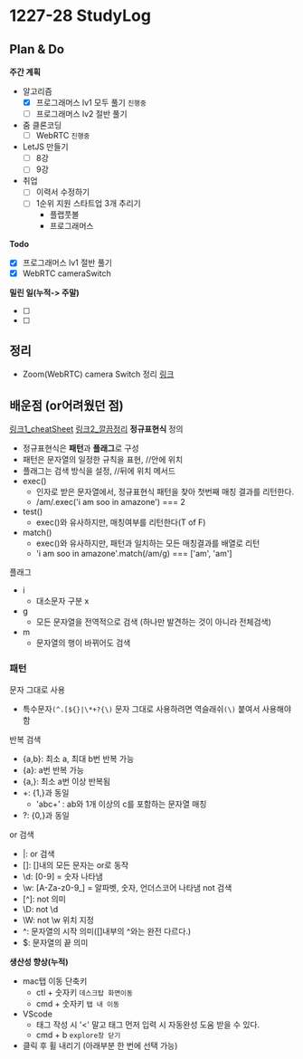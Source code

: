 # 1227-28 StudyLog

## Plan & Do

**주간 계획**

- 알고리즘
  - [x] 프로그래머스 lv1 모두 풀기 `진행중`
  - [ ] 프로그래머스 lv2 절반 풀기
- 줌 클론코딩
  - [ ] WebRTC `진행중`
- LetJS 만들기
  - [ ] 8강
  - [ ] 9강
- 취업
  - [ ] 이력서 수정하기
  - [ ] 1순위 지원 스타트업 3개 추리기
    - 플랩풋볼
    - 프로그래머스

**Todo**

- [x] 프로그래머스 lv1 절반 풀기
- [x] WebRTC cameraSwitch

**밀린 일(누적-> 주말)**

- [ ]
- [ ]

## 정리

- Zoom(WebRTC)
  camera Switch 정리 [링크](https://github.com/Outwater/StudyLog/blob/main/ZoomClone/memo/WebRTC.md)

## 배운점 (or어려웠던 점)

[링크1_cheatSheet](https://chrisjune-13837.medium.com/%EC%A0%95%EA%B7%9C%EC%8B%9D-%ED%8A%9C%ED%86%A0%EB%A6%AC%EC%96%BC-%EC%98%88%EC%A0%9C%EB%A5%BC-%ED%86%B5%ED%95%9C-cheatsheet-%EB%B2%88%EC%97%AD-61c3099cdca8)
[링크2\_깔끔정리](https://velog.io/@wkahd01/%EC%A0%95%EA%B7%9C-%ED%91%9C%ED%98%84%EC%8B%9D)
**정규표현식**
정의

- 정규표현식은 **패턴**과 **플래그**로 구성
- 패턴은 문자열의 일정한 규칙을 표현, //안에 위치
- 플래그는 검색 방식을 설정, //뒤에 위치
  메서드
- exec()
  - 인자로 받은 문자열에서, 정규표현식 패턴을 찾아 첫번째 매칭 결과를 리턴한다.
  - /am/.exec('i am soo in amazone') === 2
- test()
  - exec()와 유사하지만, 매칭여부를 리턴한다(T of F)
- match()
  - exec()와 유사하지만, 패턴과 일치하는 모든 매칭결과를 배열로 리턴
  - 'i am soo in amazone'.match(/am/g) === ['am', 'am']

플래그

- i
  - 대소문자 구분 x
- g
  - 모든 문자열을 전역적으로 검색 (하나만 발견하는 것이 아니라 전체검색)
- m
  - 문자열의 행이 바뀌어도 검색

### 패턴

문자 그대로 사용

- 특수문자`(^.[${}|\*+?{\)` 문자 그대로 사용하려면 역슬래쉬`(\)` 붙여서 사용해야함

반복 검색

- {a,b}: 최소 a, 최대 b번 반복 가능
- {a}: a번 반복 가능
- {a,}: 최소 a번 이상 반복됨
- +: {1,}과 동일
  - 'abc+' : ab와 1개 이상의 c를 포함하는 문자열 매칭
- ?: {0,}과 동일

or 검색

- |: or 검색
- []: []내의 모든 문자는 or로 동작
- \d: [0-9] = 숫자 나타냄
- \w: [A-Za-z0-9_] = 알파벳, 숫자, 언더스코어 나타냄
  not 검색
- [^]: not 의미
- \D: not \d
- \W: not \w
  위치 지정
- ^: 문자열의 시작 의미([]내부의 ^와는 완전 다르다.)
- $: 문자열의 끝 의미

**생산성 향상(누적)**

- mac탭 이동 단축키
  - ctl + 숫자키 `데스크탑 화면이동`
  - cmd + 숫자키 `탭 내 이동`
- VScode
  - 태그 작성 시 '<' 말고 태그 먼저 입력 시 자동완성 도움 받을 수 있다.
  - cmd + b `explore창 닫기`
- 클릭 후 휠 내리기 (아래부분 한 번에 선택 가능)
